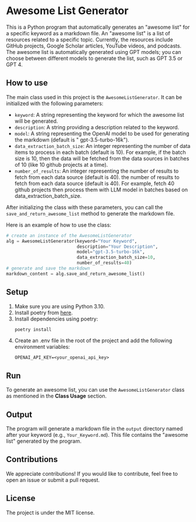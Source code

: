 # Awesome List Generator

This is a Python program that automatically generates an "awesome list" for a specific
keyword as a markdown file. An "awesome list" is a list of resources related to a
specific topic. Currently, the resources include GitHub projects, Google Scholar
articles, YouTube videos, and podcasts. The awesome list is automatically generated
using GPT models; you can choose between different models to generate the list, such as
GPT 3.5 or GPT 4.

## How to use

The main class used in this project is the `AwesomeListGenerator`. It can be initialized with the following parameters:

- `keyword`: A string representing the keyword for which the awesome list will be generated.
- `description`: A string providing a description related to the keyword.
- `model`: A string representing the OpenAI model to be used for generating the markdown (default is "
  gpt-3.5-turbo-16k").
- `data_extraction_batch_size`: An integer representing the number of data items to process in each batch (default is
  10). For example, if the batch size is 10, then the data will be fetched from the data sources in batches of 10 (like
  10 github projects at a time).
- `number_of_results`: An integer representing the number of results to fetch from each data source (default is 40). the
  number of results to fetch from each data source (default is 40). For example, fetch 40 github projects then process
  them with LLM model in batches based on data_extraction_batch_size.

After initializing the class with these parameters, you can call the `save_and_return_awesome_list` method to generate
the markdown file.

Here is an example of how to use the class:

```python
# create an instance of the AwesomeListGenerator
alg = AwesomeListGenerator(keyword="Your Keyword",
                           description="Your Description",
                           model="gpt-3.5-turbo-16k",
                           data_extraction_batch_size=10,
                           number_of_results=40)
# generate and save the markdown
markdown_content = alg.save_and_return_awesome_list()
```

## Setup

1. Make sure you are using Python 3.10.
2. Install poetry from [here](https://python-poetry.org/docs/#installation).
3. Install dependencies using poetry:
    ```bash
    poetry install
    ```
4. Create an .env file in the root of the project and add the following environment variables:
    ```
    OPENAI_API_KEY=<your_openai_api_key>
    ```

## Run

To generate an awesome list, you can use the `AwesomeListGenerator` class as mentioned in the **Class Usage** section.

## Output

The program will generate a markdown file in the `output` directory named after your keyword (e.g., `Your_Keyword.md`).
This file contains the "awesome list" generated by the program.

## Contributions

We appreciate contributions! If you would like to contribute, feel free to open an issue or submit a pull request.

## License

The project is under the MIT license.

